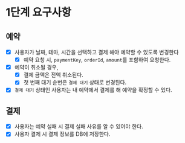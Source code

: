 # 1단계 요구사항

## 예약

- [x] 사용자가 날짜, 테마, 시간을 선택하고 결제 해야 예약할 수 있도록 변경한다
    - [x] 예약 요청 시, `paymentKey`, `orderId`, `amount`를 포함하여 요청한다.
- [x] 예약이 취소될 경우,
    - [x] 결제 금액은 전액 취소된다.
    - [x] 첫 번째 대기 순번은 `결제 대기` 상태로 변경된다.
- [x] `결제 대기` 상태인 사용자는 내 예약에서 결제를 해 예약을 확정할 수 있다.

## 결제

- [x] 사용자는 예약 실패 시 결제 실패 사유를 알 수 있어야 한다.
- [x] 사용자 결제 시 결제 정보를 DB에 저장한다.
